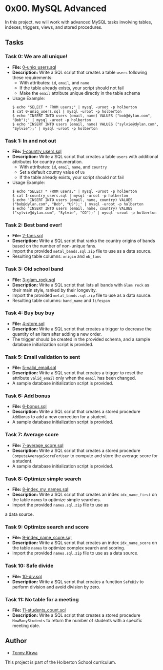 # 0x00. MySQL Advanced

In this project, we will work with advanced MySQL tasks involving tables, indexes, triggers, views, and stored procedures.

## Tasks

### Task 0: We are all unique!

- **File:** [0-uniq_users.sql](0x00-MySQL_Advanced/0-uniq_users.sql)
- **Description:** Write a SQL script that creates a table `users` following these requirements:
  - With attributes: `id`, `email`, and `name`
  - If the table already exists, your script should not fail
  - Make the `email` attribute unique directly in the table schema
- Usage Example:
  ```
  $ echo "SELECT * FROM users;" | mysql -uroot -p holberton
  $ cat 0-uniq_users.sql | mysql -uroot -p holberton
  $ echo 'INSERT INTO users (email, name) VALUES ("bob@dylan.com", "Bob");' | mysql -uroot -p holberton
  $ echo 'INSERT INTO users (email, name) VALUES ("sylvie@dylan.com", "Sylvie");' | mysql -uroot -p holberton
  ```

### Task 1: In and not out

- **File:** [1-country_users.sql](0x00-MySQL_Advanced/1-country_users.sql)
- **Description:** Write a SQL script that creates a table `users` with additional attributes for country enumeration.
  - With attributes: `id`, `email`, `name`, and `country`
  - Set a default country value of `US`
  - If the table already exists, your script should not fail
- Usage Example:
  ```
  $ echo "SELECT * FROM users;" | mysql -uroot -p holberton
  $ cat 1-country_users.sql | mysql -uroot -p holberton
  $ echo 'INSERT INTO users (email, name, country) VALUES ("bob@dylan.com", "Bob", "US");' | mysql -uroot -p holberton
  $ echo 'INSERT INTO users (email, name, country) VALUES ("sylvie@dylan.com", "Sylvie", "CO");' | mysql -uroot -p holberton
  ```

### Task 2: Best band ever!

- **File:** [2-fans.sql](0x00-MySQL_Advanced/2-fans.sql)
- **Description:** Write a SQL script that ranks the country origins of bands based on the number of non-unique fans.
- Import the provided `metal_bands.sql.zip` file to use as a data source.
- Resulting table columns: `origin` and `nb_fans`

### Task 3: Old school band

- **File:** [3-glam_rock.sql](0x00-MySQL_Advanced/3-glam_rock.sql)
- **Description:** Write a SQL script that lists all bands with `Glam rock` as their main style, ranked by their longevity.
- Import the provided `metal_bands.sql.zip` file to use as a data source.
- Resulting table columns: `band_name` and `lifespan`

### Task 4: Buy buy buy

- **File:** [4-store.sql](0x00-MySQL_Advanced/4-store.sql)
- **Description:** Write a SQL script that creates a trigger to decrease the quantity of an item after adding a new order.
- The trigger should be created in the provided schema, and a sample database initialization script is provided.

### Task 5: Email validation to sent

- **File:** [5-valid_email.sql](0x00-MySQL_Advanced/5-valid_email.sql)
- **Description:** Write a SQL script that creates a trigger to reset the attribute `valid_email` only when the `email` has been changed.
- A sample database initialization script is provided.

### Task 6: Add bonus

- **File:** [6-bonus.sql](0x00-MySQL_Advanced/6-bonus.sql)
- **Description:** Write a SQL script that creates a stored procedure `AddBonus` to add a new correction for a student.
- A sample database initialization script is provided.

### Task 7: Average score

- **File:** [7-average_score.sql](0x00-MySQL_Advanced/7-average_score.sql)
- **Description:** Write a SQL script that creates a stored procedure `ComputeAverageScoreForUser` to compute and store the average score for a student.
- A sample database initialization script is provided.

### Task 8: Optimize simple search

- **File:** [8-index_my_names.sql](0x00-MySQL_Advanced/8-index_my_names.sql)
- **Description:** Write a SQL script that creates an index `idx_name_first` on the table `names` to optimize simple searches.
- Import the provided `names.sql.zip` file to use as

 a data source.

### Task 9: Optimize search and score

- **File:** [9-index_name_score.sql](0x00-MySQL_Advanced/9-index_name_score.sql)
- **Description:** Write a SQL script that creates an index `idx_name_score` on the table `names` to optimize complex search and scoring.
- Import the provided `names.sql.zip` file to use as a data source.

### Task 10: Safe divide

- **File:** [10-div.sql](0x00-MySQL_Advanced/10-div.sql)
- **Description:** Write a SQL script that creates a function `SafeDiv` to perform division and avoid division by zero.

### Task 11: No table for a meeting

- **File:** [11-students_count.sql](0x00-MySQL_Advanced/11-students_count.sql)
- **Description:** Write a SQL script that creates a stored procedure `HowManyStudents` to return the number of students with a specific meeting date.

## Author

* [Tonny Kirwa](https://github.com/tkirwa)

This project is part of the Holberton School curriculum.
